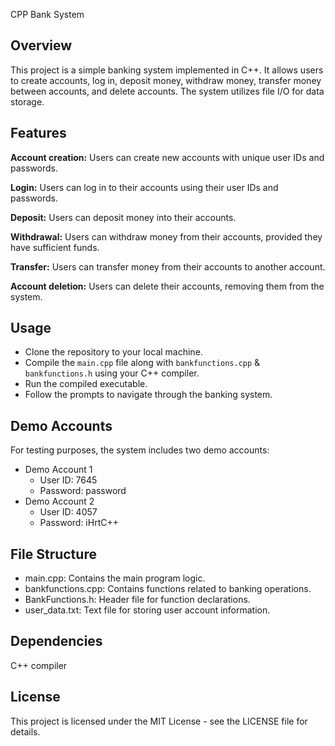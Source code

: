 CPP Bank System

Overview
--------
This project is a simple banking system implemented in C++. It allows users to create accounts, log in, deposit money, withdraw money, transfer money between accounts, and delete accounts. The system utilizes file I/O for data storage.

Features
--------
**Account creation:** Users can create new accounts with unique user IDs and passwords.

**Login:** Users can log in to their accounts using their user IDs and passwords.

**Deposit:** Users can deposit money into their accounts.

**Withdrawal:** Users can withdraw money from their accounts, provided they have sufficient funds.

**Transfer:** Users can transfer money from their accounts to another account.

**Account deletion:** Users can delete their accounts, removing them from the system.

Usage
-----
- Clone the repository to your local machine.
- Compile the `main.cpp` file along with `bankfunctions.cpp` & `bankfunctions.h` using your C++ compiler.
- Run the compiled executable.
- Follow the prompts to navigate through the banking system.

Demo Accounts
-------------
For testing purposes, the system includes two demo accounts:

- Demo Account 1
  - User ID: 7645
  - Password: password
- Demo Account 2
  - User ID: 4057
  - Password: iHrtC++

File Structure
--------------
- main.cpp: Contains the main program logic.
- bankfunctions.cpp: Contains functions related to banking operations.
- BankFunctions.h: Header file for function declarations.
- user_data.txt: Text file for storing user account information.

Dependencies
------------
C++ compiler

License
-------
This project is licensed under the MIT License - see the LICENSE file for details.
